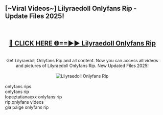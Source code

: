 <h2>[~Viral Videos~] Lilyraedoll Onlyfans Rip - Update Files 2025!</h2>
<br>
<div align="center">
<h2><a href="https://betterlinks.top/A2PfLJ" rel="nofollow">🔴 CLICK HERE 🌐==►► Lilyraedoll Onlyfans Rip</a></h2>
<br>
Get Lilyraedoll Onlyfans Rip and all content. Now you can access all videos and pictures of Lilyraedoll Onlyfans Rip. New Updated Files 2025!
<br>
<br>
<a href="https://betterlinks.top/A2PfLJ" rel="nofollow" data-target="animated-image.originalLink"><img src="https://i.ibb.co.com/WyWwxjT/player-gif2.gif" alt="Lilyraedoll Onlyfans Rip" style="max-width: 100%; display: inline-block;" data-target="animated-image.originalImage"></a>
</div>
<br>
onlyfans rips<br>
onlyfans rip<br>
lopeztatianaxxx onlyfans rip<br>
rip onlyfans videos<br>
gia paige onlyfans rip